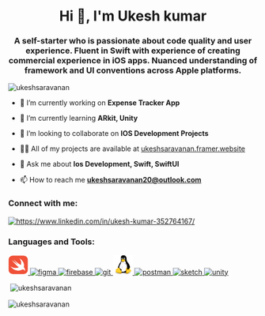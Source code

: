 <h1 align="center">Hi 👋, I'm Ukesh kumar</h1>
<h3 align="center">A self-starter who is passionate about code quality and user experience. Fluent in Swift with experience of creating commercial experience in iOS apps. Nuanced understanding of framework and UI conventions across Apple platforms.</h3>

<p align="left"> <img src="https://komarev.com/ghpvc/?username=ukeshsaravanan&label=Profile%20views&color=0e75b6&style=flat" alt="ukeshsaravanan" /> </p>


- 🔭 I’m currently working on **Expense Tracker App**

- 🌱 I’m currently learning **ARkit, Unity**

- 👯 I’m looking to collaborate on **IOS Development Projects**

- 👨‍💻 All of my projects are available at [ukeshsaravanan.framer.website](ukeshsaravanan.framer.website)

- 💬 Ask me about **Ios Development, Swift, SwiftUI**

- 📫 How to reach me **ukeshsaravanan20@outlook.com**

<h3 align="left">Connect with me:</h3>
<p align="left">
<a href="https://linkedin.com/in/https://www.linkedin.com/in/ukesh-kumar-352764167/" target="blank"><img align="center" src="https://raw.githubusercontent.com/rahuldkjain/github-profile-readme-generator/master/src/images/icons/Social/linked-in-alt.svg" alt="https://www.linkedin.com/in/ukesh-kumar-352764167/" height="30" width="40" /></a>
</p>

<h3 align="left">Languages and Tools:</h3>
<p align="left"> <a href="https://developer.apple.com/swift/" target="_blank" rel="noreferrer"> <img src="https://raw.githubusercontent.com/devicons/devicon/master/icons/swift/swift-original.svg" alt="swift" width="40" height="40"/>  <a href="https://www.figma.com/" target="_blank" rel="noreferrer"> <img src="https://www.vectorlogo.zone/logos/figma/figma-icon.svg" alt="figma" width="40" height="40"/> </a> <a href="https://firebase.google.com/" target="_blank" rel="noreferrer"> <img src="https://www.vectorlogo.zone/logos/firebase/firebase-icon.svg" alt="firebase" width="40" height="40"/> </a> <a href="https://git-scm.com/" target="_blank" rel="noreferrer"> <img src="https://www.vectorlogo.zone/logos/git-scm/git-scm-icon.svg" alt="git" width="40" height="40"/> </a>  <a href="https://www.linux.org/" target="_blank" rel="noreferrer"> <img src="https://raw.githubusercontent.com/devicons/devicon/master/icons/linux/linux-original.svg" alt="linux" width="40" height="40"/> </a> <a href="https://postman.com" target="_blank" rel="noreferrer"> <img src="https://www.vectorlogo.zone/logos/getpostman/getpostman-icon.svg" alt="postman" width="40" height="40"/> </a> <a href="https://www.sketch.com/" target="_blank" rel="noreferrer"> <img src="https://www.vectorlogo.zone/logos/sketchapp/sketchapp-icon.svg" alt="sketch" width="40" height="40"/> </a>  </a> <a href="https://unity.com/" target="_blank" rel="noreferrer"> <img src="https://www.vectorlogo.zone/logos/unity3d/unity3d-icon.svg" alt="unity" width="40" height="40"/> </a> </p>

<p>&nbsp;<img align="center" src="https://github-readme-stats.vercel.app/api?username=ukeshsaravanan&show_icons=true&locale=en" alt="ukeshsaravanan" /></p>

<p><img align="center" src="https://github-readme-streak-stats.herokuapp.com/?user=ukeshsaravanan&" alt="ukeshsaravanan" /></p>

